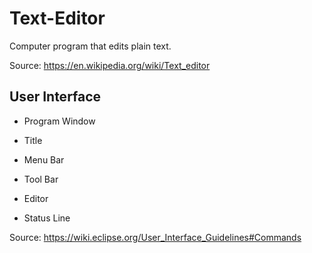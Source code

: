 # Text-Editor
 Computer program that edits plain text. 
 
 Source: https://en.wikipedia.org/wiki/Text_editor

## User Interface 
* Program Window
* Title
* Menu Bar
* Tool Bar

* Editor
* Status Line

Source: https://wiki.eclipse.org/User_Interface_Guidelines#Commands
